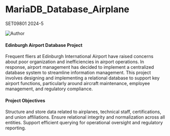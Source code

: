 # MariaDB_Database_Airplane
SET09801 2024-5

![Author](https://img.shields.io/badge/Author-Natalie%20%20Ng-yellow?plastic)

#### Edinburgh Airport Database Project
Frequent fliers at Edinburgh International Airport have raised concerns about poor organization and inefficiencies in airport operations. In response, airport management has decided to implement a centralized database system to streamline information management. This project involves designing and implementing a relational database to support key airport functions, particularly around aircraft maintenance, employee management, and regulatory compliance.

#### Project Objectives
Structure and store data related to airplanes, technical staff, certifications, and union affiliations.
Ensure relational integrity and normalization across all entities.
Support efficient querying for operational oversight and regulatory reporting.
